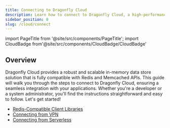 ```yaml
---
title: Connecting to Dragonfly Cloud
description: Learn how to connect to Dragonfly Cloud, a high-performance in-memory data store compatible with Redis and Memcached APIs. Follow our guide to get started seamlessly.
sidebar_position: 0
slug: /cloud/connect
---
```


import PageTitle from '@site/src/components/PageTitle';
import CloudBadge from'@site/src/components/CloudBadge/CloudBadge'

<CloudBadge/>

## Overview

<PageTitle title="Connecting to Dragonfly Cloud" />

Dragonfly Cloud provides a robust and scalable in-memory data store solution that is fully compatible with Redis and Memcached APIs. This guide will walk you through the steps to connect to Dragonfly Cloud, ensuring a seamless integration with your applications. Whether you're a developer or a system administrator, you'll find the instructions straightforward and easy to follow. Let's get started!

- [Redis-Compatible Client Libraries](redis-clients.md)
- [Connecting from VPN](vpn/vpn.md)
- [Connecting from Serverless](serverless/serverless.md)
